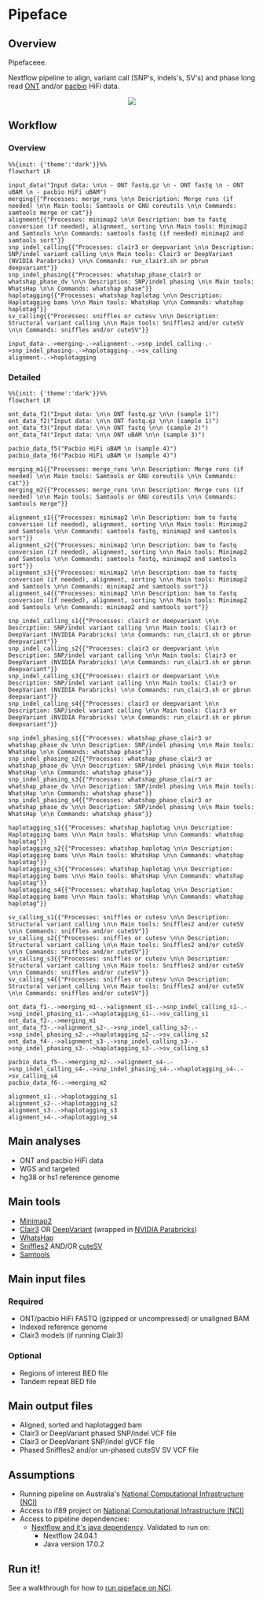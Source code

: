 # Pipeface

## Overview

Pipefaceee.

Nextflow pipeline to align, variant call (SNP's, indels's, SV's) and phase long read [ONT](https://nanoporetech.com/) and/or [pacbio](https://www.pacb.com/) HiFi data.

<p align="center">
    <img src="./images/pipeface.png">

## Workflow

### Overview

```mermaid
%%{init: {'theme':'dark'}}%%
flowchart LR

input_data("Input data: \n\n - ONT fastq.gz \n - ONT fastq \n - ONT uBAM \n - pacbio HiFi uBAM")
merging{{"Processes: merge_runs \n\n Description: Merge runs (if needed) \n\n Main tools: Samtools or GNU coreutils \n\n Commands: samtools merge or cat"}}
alignment{{"Processes: minimap2 \n\n Description: bam to fastq conversion (if needed), alignment, sorting \n\n Main tools: Minimap2 and Samtools \n\n Commands: samtools fastq (if needed) minimap2 and samtools sort"}}
snp_indel_calling{{"Processes: clair3 or deepvariant \n\n Description: SNP/indel variant calling \n\n Main tools: Clair3 or DeepVariant (NVIDIA Parabricks) \n\n Commands: run_clair3.sh or pbrun deepvariant"}}
snp_indel_phasing{{"Processes: whatshap_phase_clair3 or whatshap_phase_dv \n\n Description: SNP/indel phasing \n\n Main tools: WhatsHap \n\n Commands: whatshap phase"}}
haplotagging{{"Processes: whatshap_haplotag \n\n Description: Haplotagging bams \n\n Main tools: WhatsHap \n\n Commands: whatshap haplotag"}}
sv_calling{{"Processes: sniffles or cutesv \n\n Description: Structural variant calling \n\n Main tools: Sniffles2 and/or cuteSV \n\n Commands: sniffles and/or cuteSV"}}

input_data-.->merging-.->alignment-.->snp_indel_calling-.->snp_indel_phasing-.->haplotagging-.->sv_calling
alignment-.->haplotagging

```

### Detailed

```mermaid
%%{init: {'theme':'dark'}}%%
flowchart LR

ont_data_f1("Input data: \n\n ONT fastq.gz \n\n (sample 1)")
ont_data_f2("Input data: \n\n ONT fastq.gz \n\n (sample 1)")
ont_data_f3("Input data: \n\n ONT fastq \n\n (sample 2)")
ont_data_f4("Input data: \n\n ONT uBAM \n\n (sample 3)")

pacbio_data_f5("Pacbio HiFi uBAM \n (sample 4)")
pacbio_data_f6("Pacbio HiFi uBAM \n (sample 4)")

merging_m1{{"Processes: merge_runs \n\n Description: Merge runs (if needed) \n\n Main tools: Samtools or GNU coreutils \n\n Commands: cat"}}
merging_m2{{"Processes: merge_runs \n\n Description: Merge runs (if needed) \n\n Main tools: Samtools or GNU coreutils \n\n Commands: samtools merge"}}

alignment_s1{{"Processes: minimap2 \n\n Description: bam to fastq conversion (if needed), alignment, sorting \n\n Main tools: Minimap2 and Samtools \n\n Commands: samtools fastq, minimap2 and samtools sort"}}
alignment_s2{{"Processes: minimap2 \n\n Description: bam to fastq conversion (if needed), alignment, sorting \n\n Main tools: Minimap2 and Samtools \n\n Commands: samtools fastq, minimap2 and samtools sort"}}
alignment_s3{{"Processes: minimap2 \n\n Description: bam to fastq conversion (if needed), alignment, sorting \n\n Main tools: Minimap2 and Samtools \n\n Commands: minimap2 and samtools sort"}}
alignment_s4{{"Processes: minimap2 \n\n Description: bam to fastq conversion (if needed), alignment, sorting \n\n Main tools: Minimap2 and Samtools \n\n Commands: minimap2 and samtools sort"}}

snp_indel_calling_s1{{"Processes: clair3 or deepvariant \n\n Description: SNP/indel variant calling \n\n Main tools: Clair3 or DeepVariant (NVIDIA Parabricks) \n\n Commands: run_clair3.sh or pbrun deepvariant"}}
snp_indel_calling_s2{{"Processes: clair3 or deepvariant \n\n Description: SNP/indel variant calling \n\n Main tools: Clair3 or DeepVariant (NVIDIA Parabricks) \n\n Commands: run_clair3.sh or pbrun deepvariant"}}
snp_indel_calling_s3{{"Processes: clair3 or deepvariant \n\n Description: SNP/indel variant calling \n\n Main tools: Clair3 or DeepVariant (NVIDIA Parabricks) \n\n Commands: run_clair3.sh or pbrun deepvariant"}}
snp_indel_calling_s4{{"Processes: clair3 or deepvariant \n\n Description: SNP/indel variant calling \n\n Main tools: Clair3 or DeepVariant (NVIDIA Parabricks) \n\n Commands: run_clair3.sh or pbrun deepvariant"}}

snp_indel_phasing_s1{{"Processes: whatshap_phase_clair3 or whatshap_phase_dv \n\n Description: SNP/indel phasing \n\n Main tools: WhatsHap \n\n Commands: whatshap phase"}}
snp_indel_phasing_s2{{"Processes: whatshap_phase_clair3 or whatshap_phase_dv \n\n Description: SNP/indel phasing \n\n Main tools: WhatsHap \n\n Commands: whatshap phase"}}
snp_indel_phasing_s3{{"Processes: whatshap_phase_clair3 or whatshap_phase_dv \n\n Description: SNP/indel phasing \n\n Main tools: WhatsHap \n\n Commands: whatshap phase"}}
snp_indel_phasing_s4{{"Processes: whatshap_phase_clair3 or whatshap_phase_dv \n\n Description: SNP/indel phasing \n\n Main tools: WhatsHap \n\n Commands: whatshap phase"}}

haplotagging_s1{{"Processes: whatshap_haplotag \n\n Description: Haplotagging bams \n\n Main tools: WhatsHap \n\n Commands: whatshap haplotag"}}
haplotagging_s2{{"Processes: whatshap_haplotag \n\n Description: Haplotagging bams \n\n Main tools: WhatsHap \n\n Commands: whatshap haplotag"}}
haplotagging_s3{{"Processes: whatshap_haplotag \n\n Description: Haplotagging bams \n\n Main tools: WhatsHap \n\n Commands: whatshap haplotag"}}
haplotagging_s4{{"Processes: whatshap_haplotag \n\n Description: Haplotagging bams \n\n Main tools: WhatsHap \n\n Commands: whatshap haplotag"}}

sv_calling_s1{{"Processes: sniffles or cutesv \n\n Description: Structural variant calling \n\n Main tools: Sniffles2 and/or cuteSV \n\n Commands: sniffles and/or cuteSV"}}
sv_calling_s2{{"Processes: sniffles or cutesv \n\n Description: Structural variant calling \n\n Main tools: Sniffles2 and/or cuteSV \n\n Commands: sniffles and/or cuteSV"}}
sv_calling_s3{{"Processes: sniffles or cutesv \n\n Description: Structural variant calling \n\n Main tools: Sniffles2 and/or cuteSV \n\n Commands: sniffles and/or cuteSV"}}
sv_calling_s4{{"Processes: sniffles or cutesv \n\n Description: Structural variant calling \n\n Main tools: Sniffles2 and/or cuteSV \n\n Commands: sniffles and/or cuteSV"}}

ont_data_f1-.->merging_m1-.->alignment_s1-.->snp_indel_calling_s1-.->snp_indel_phasing_s1-.->haplotagging_s1-.->sv_calling_s1
ont_data_f2-.->merging_m1
ont_data_f3-.->alignment_s2-.->snp_indel_calling_s2-.->snp_indel_phasing_s2-.->haplotagging_s2-.->sv_calling_s2
ont_data_f4-.->alignment_s3-.->snp_indel_calling_s3-.->snp_indel_phasing_s3-.->haplotagging_s3-.->sv_calling_s3

pacbio_data_f5-.->merging_m2-.->alignment_s4-.->snp_indel_calling_s4-.->snp_indel_phasing_s4-.->haplotagging_s4-.->sv_calling_s4
pacbio_data_f6-.->merging_m2

alignment_s1-.->haplotagging_s1
alignment_s2-.->haplotagging_s2
alignment_s3-.->haplotagging_s3
alignment_s4-.->haplotagging_s4

```

## Main analyses

- ONT and pacbio HiFi data
- WGS and targeted
- hg38 or hs1 reference genome

## Main tools

- [Minimap2](https://github.com/lh3/minimap2)
- [Clair3](https://github.com/HKU-BAL/Clair3) OR [DeepVariant](https://github.com/google/deepvariant) (wrapped in [NVIDIA Parabricks](https://docs.nvidia.com/clara/parabricks/latest/))
- [WhatsHap](https://github.com/whatshap/whatshap)
- [Sniffles2](https://github.com/fritzsedlazeck/Sniffles) AND/OR [cuteSV](https://github.com/tjiangHIT/cuteSV)
- [Samtools](https://github.com/samtools/samtools)

## Main input files

### Required

- ONT/pacbio HiFi FASTQ (gzipped or uncompressed) or unaligned BAM
- Indexed reference genome
- Clair3 models (if running Clair3)

### Optional

- Regions of interest BED file
- Tandem repeat BED file

## Main output files

- Aligned, sorted and haplotagged bam
- Clair3 or DeepVariant phased SNP/indel VCF file
- Clair3 or DeepVariant SNP/indel gVCF file
- Phased Sniffles2 and/or un-phased cuteSV SV VCF file

## Assumptions

- Running pipeline on Australia's [National Computational Infrastructure (NCI)](https://nci.org.au/)
- Access to if89 project on [National Computational Infrastructure (NCI)](https://nci.org.au/)
- Access to pipeline dependencies:
    - [Nextflow and it's java dependency](https://nf-co.re/docs/usage/installation). Validated to run on:
        - Nextflow 24.04.1
        - Java version 17.0.2

## Run it!

See a walkthrough for how to [run pipeface on NCI](./docs/run_on_nci.md).


